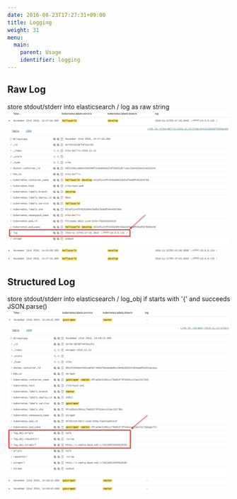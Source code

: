 ```yaml
---
date: 2016-08-23T17:27:31+09:00
title: Logging
weight: 31
menu:
  main:
    parent: Usage
    identifier: logging
---
```


## Raw Log
store stdout/stderr into elasticsearch / log as raw string
![RawLog](/images/usage/raw_log.png)

## Structured Log
store stdout/stderr into elasticsearch / log_obj if starts with '{' and succeeds JSON.parse()
![StructuredLog](/images/usage/structured_log.png)
